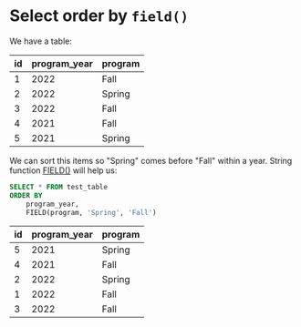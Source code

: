 # Select order by `field()`

We have a table:

|id|program_year|program|
|--|------------|-------|
|1|2022|Fall|
|2|2022|Spring|
|3|2022|Fall|
|4|2021|Fall|
|5|2021|Spring|

We can sort this items so "Spring" comes before "Fall" within a year. String function [FIELD()](https://dev.mysql.com/doc/refman/9.1/en/string-functions.html#function_field) will help us:

```sql
SELECT * FROM test_table
ORDER BY 
    program_year,
    FIELD(program, 'Spring', 'Fall')
```

|id|program_year|program|
|--|------------|-------|
|5|2021|Spring|
|4|2021|Fall|
|2|2022|Spring|
|1|2022|Fall|
|3|2022|Fall|
